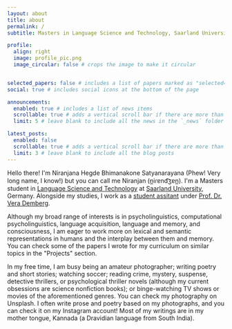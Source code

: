 ```yaml
---
layout: about
title: about
permalink: /
subtitle: Masters in Language Science and Technology, Saarland University

profile:
  align: right
  image: profile_pic.png
  image_circular: false # crops the image to make it circular


selected_papers: false # includes a list of papers marked as "selected={true}"
social: true # includes social icons at the bottom of the page

announcements:
  enabled: true # includes a list of news items
  scrollable: true # adds a vertical scroll bar if there are more than 3 news items
  limit: 5 # leave blank to include all the news in the `_news` folder

latest_posts:
  enabled: false
  scrollable: true # adds a vertical scroll bar if there are more than 3 new posts items
  limit: 3 # leave blank to include all the blog posts
---
```


Hello there! I'm Niranjana Hegde Bhimanakone Satyanarayana (Phew! Very long name, I know!) but you can call me Niranjan (n̪iɾɐnd͡ʒɐn̪). I'm a Masters student in [Language Science and Technology](https://www.uni-saarland.de/en/department/lst/about-us.html) at [Saarland University](https://www.uni-saarland.de/en/home.html), Germany. Alongside my studies, I work as a [student assitant](https://www.uni-saarland.de/lehrstuhl/demberg.html) under [Prof. Dr. Vera Demberg](https://www.uni-saarland.de/lehrstuhl/demberg/members/verademberg.html).

Although my broad range of interests is in psycholinguistics, computational psycholinguistics, language acquisition, language and memory, and consciousness, I am eager to work more on lexical and semantic representations in humans and the interplay between them and memory. You can check some of the papers I wrote for my curriculum on similar topics in the "Projects" section.

In my free time, I am busy being an amateur photographer; writing poetry and short stories; watching soccer; reading crime, mystery, suspense, detective thrillers, or psychological thriller novels (although my current obsessions are science nonfiction books); or binge-watching TV shows or movies of the aforementioned genres. You can check my photography on Unsplash. I often write prose and poetry based on my photographs, and you can check it on my Instagram account! Most of my writings are in my mother tongue, Kannada (a Dravidian language from South India).